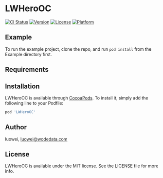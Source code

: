 # LWHeroOC

[![CI Status](https://img.shields.io/travis/luowei/LWHeroOC.svg?style=flat)](https://travis-ci.org/luowei/LWHeroOC)
[![Version](https://img.shields.io/cocoapods/v/LWHeroOC.svg?style=flat)](https://cocoapods.org/pods/LWHeroOC)
[![License](https://img.shields.io/cocoapods/l/LWHeroOC.svg?style=flat)](https://cocoapods.org/pods/LWHeroOC)
[![Platform](https://img.shields.io/cocoapods/p/LWHeroOC.svg?style=flat)](https://cocoapods.org/pods/LWHeroOC)

## Example

To run the example project, clone the repo, and run `pod install` from the Example directory first.

## Requirements

## Installation

LWHeroOC is available through [CocoaPods](https://cocoapods.org). To install
it, simply add the following line to your Podfile:

```ruby
pod 'LWHeroOC'
```

## Author

luowei, luowei@wodedata.com

## License

LWHeroOC is available under the MIT license. See the LICENSE file for more info.
